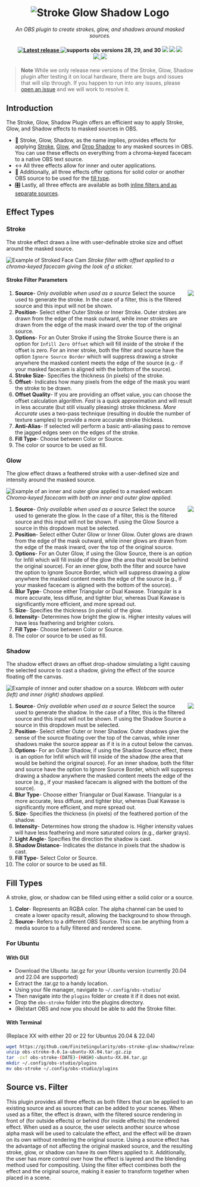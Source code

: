 <h1 align="center">
    <img src="./.github/assets/images/stroke_glow_shadow_header.png" alt="Stroke Glow Shadow Logo">
</h1>
<p align="center">
    <i align="center">An OBS plugin to create strokes, glow, and shadows around masked sources.</i>
</p>

<h4 align="center">
    <a href="https://github.com/FiniteSingularity/obs-stroke-glow-shadow/releases">
        <img src="https://img.shields.io/github/v/release/finitesingularity/obs-stroke-glow-shadow?filter=*&style=flat-square&label=Latest" alt="Latest release">
    </a>
    <img src="https://img.shields.io/badge/OBS-28_|_29_|_30-blue.svg?style=flat-square" alt="supports obs versions 28, 29, and 30">
    <img src="https://img.shields.io/badge/Windows-0078D6?style=flat-square&logo=windows&logoColor=white">
    <img src="https://img.shields.io/badge/mac%20os-000000?style=flat-square&logo=apple&logoColor=white">
    <img src="https://img.shields.io/badge/Linux-FCC624?style=flat-square&logo=linux&logoColor=black"><br>
    <a href="https://twitter.com/FiniteSingulrty">
        <img src="https://img.shields.io/badge/Twitter-1DA1F2?style=flat-square&logo=twitter&logoColor=white">
    </a>
    <a href="https://twitch.tv/finitesingularity">
        <img src="https://img.shields.io/badge/Twitch-9146FF?style=flat-square&logo=twitch&logoColor=white">
    </a>
</h4>

> **Note**
> While we only release new versions of the Stroke, Glow, Shadow plugin after testing it on local hardware, there are bugs and issues that will slip through. If you happen to run into any issues, please [open an issue](https://github.com/finitesingularity/obs-stroke-glow-shadow/issues) and we will work to resolve it.

## Introduction

The Stroke, Glow, Shadow Plugin offers an efficient way to apply Stroke, Glow, and Shadow effects to masked sources in OBS.

- 🚀 Stroke, Glow, Shadow, as the name implies, provides effects for applying [Stroke](#stroke), [Glow](#glow), and [Drop Shadow](#shadow) to any masked sources in OBS. You can use these effects on everything from a chroma-keyed facecam to a native OBS text source.
- ↔️ All three effects allow for inner and outer applications.
- 🎨 Additionally, all three effects offer options for solid color or another OBS source to be used for the [fill type](#fill-types).
- 🎛️ Lastly, all three effects are available as both [inline filters and as separate sources](#source-vs-filter).

## Effect Types

### Stroke
The stroke effect draws a line with user-definable stroke size and offset around the masked source.

![Example of Stroked Face Cam](.github/assets/images/stroke_example.png)
*Stroke filter with offset applied to a chroma-keyed facecam giving the look of a sticker.*

#### Stroke Filter Parameters
<img src=".github/assets/images/stroke_interface.png" align="right">

1. **Source**- *Only available when used as a source* Select the source used to generate the stroke.  In the case of a filter, this is the filtered source and this input will not be shown.
2. **Position**- Select either Outer Stroke or Inner Stroke. Outer strokes are drawn from the edge of the mask outward, while inner strokes are drawn from the edge of the mask inward over the top of the original source.
3. **Options**- For an Outer Stroke if using the Stroke Source there is an option for `Infill Zero Offset` which will fill inside of the stroke if the offset is zero.  For an inner stroke, both the filter and source have the option `Ignore Source Border` which will suppress drawing a stroke anywhere the masked content meets the edge of the source (e.g.- if your masked facecam is aligned with the bottom of the source).
4. **Stroke Size**- Specifies the thickness (in pixels) of the stroke.
5. **Offset**- Indicates how many pixels from the edge of the mask you want the stroke to be drawn.
6. **Offset Quality**- If you are providing an offset value, you can choose the offset calculation algorithm. *Fast* is a quick approximation and will result in less accurate (but still visually pleasing) stroke thickness. *More Accurate* uses a two-pass technique (resulting in double the number of texture samples) to provide a more accurate stroke thickess.
7. **Anti-Alias**- If selected will perform a basic anti-aliasing pass to remove the jagged edges seen on the edges of the stroke.
8. **Fill Type**- Choose between Color or Source.
9.  The color or source to be used as fill.

### Glow

The glow effect draws a feathered stroke with a user-defined size and intensity around the masked source.

![Example of an inner and outer glow applied to a masked webcam](.github/assets/images/glow_example.png)
*Chroma-keyed facecam with both an inner and outer glow applied.*

<img src=".github/assets/images/glow_interface.png" align="right">

1. **Source**- *Only available when used as a source* Select the source used to generate the glow.  In the case of a filter, this is the filtered source and this input will not be shown. If using the Glow Source a source in this dropdown must be selected.
2. **Position**- Select either Outer Glow or Inner Glow. Outer glows are drawn from the edge of the mask outward, while inner glows are drawn from the edge of the mask inward, over the top of the original source.
3. **Options**- For an Outer Glow, if using the Glow Source, there is an option for Infill which will fill inside of the glow (the area that would be behind the original source). For an inner glow, both the filter and source have the option to Ignore Source Border, which will suppress drawing a glow anywhere the masked content meets the edge of the source (e.g., if your masked facecam is aligned with the bottom of the source).
4. **Blur Type**- Choose either Triangular or Dual Kawase.  Triangular is a more accurate, less diffuse, and tighter blur, whereas Dual Kawase is significantly more efficient, and more spread out.
5. **Size**- Specifies the thickness (in pixels) of the glow.
6. **Intensity**- Determines how bright the glow is.  Higher intesity values will have less feathering and brighter colors.
7. **Fill Type**- Choose between Color or Source.
8. The color or source to be used as fill.

### Shadow

The shadow effect draws an offset drop-shadow simulating a light causing the selected source to cast a shadow, giving the effect of the source floating off the canvas.

![Example of innner and outer shadow on a source.](.github/assets/images/shadow_example.png)
*Webcam with outer (left) and inner (right) shadows applied.*

<img src=".github/assets/images/shadow_interface.png" align="right">

1. **Source**- *Only available when used as a source* Select the source used to generate the shadow.  In the case of a filter, this is the filtered source and this input will not be shown. If using the Shadow Source a source in this dropdown must be selected.
2. **Position**- Select either Outer or Inner Shadow. Outer shadows give the sense of the source floating over the top of the canvas, while inner shadows make the source appear as if it is in a cutout below the canvas.
3. **Options**- For an Outer Shadow, if using the Shadow Source effect, there is an option for Infill which will fill inside of the shadow (the area that would be behind the original source). For an inner shadow, both the filter and source have the option to Ignore Source Border, which will suppress drawing a shadow anywhere the masked content meets the edge of the source (e.g., if your masked facecam is aligned with the bottom of the source).
4. **Blur Type**- Choose either Triangular or Dual Kawase.  Triangular is a more accurate, less diffuse, and tighter blur, whereas Dual Kawase is significantly more efficient, and more spread out.
5. **Size**- Specifies the thickness (in pixels) of the feathered portion of the shadow.
6. **Intensity**- Determines how strong the shadow is. Higher intensity values will have less feathering and more saturated colors (e.g., darker grays).
7. **Light Angle**- Specifies the direction the shadow is cast.
8. **Shadow Distance**- Indicates the distance in pixels that the shadow is cast.
9. **Fill Type**- Select Color or Source.
10. The color or source to be used as fill.

## Fill Types
A stroke, glow, or shadow can be filled using either a solid color or a source.

1. **Color**- Represents an RGBA color. The alpha channel can be used to create a lower opacity result, allowing the background to show through.
2. **Source**- Refers to a different OBS Source. This can be anything from a media source to a fully filtered and rendered scene.

### For Ubuntu

#### With GUI

- Download the Ubuntu .tar.gz for your Ubuntu version (currently 20.04 and 22.04 are supported)
- Extract the .tar.gz to a handy location.
- Using your file manager, navigate to `~/.config/obs-studio/`
- Then navigate into the `plugins` folder or create it if it does not exist.
- Drop the `obs-stroke` folder into the plugins directory.
- (Re)start OBS and now you should be able to add the Stroke filter.

#### With Terminal

(Replace XX with either 20 or 22 for Ubuntus 20.04 & 22.04)
```bash
wget https://github.com/FiniteSingularity/obs-stroke-glow-shadow/releases/download/v1.0.2/obs-stroke-0.0.1a-ubuntu-XX.04.tar.gz.zip
unzip obs-stroke-0.0.1a-ubuntu-XX.04.tar.gz.zip
tar -zxf obs-stroke-(DATE)-(HASH)-ubuntu-XX.04.tar.gz
mkdir ~/.config/obs-studio/plugins
mv obs-stroke ~/.config/obs-studio/plugins
```

## Source vs. Filter
This plugin provides all three effects as both filters that can be applied to an existing source and as sources that can be added to your scenes. When used as a filter, the effect is drawn, with the filtered source rendering in front of (for outside effects) or behind (for inside effects) the rendered effect. When used as a source, the user selects another source whose alpha mask will be used to calculate the effect, and the effect will be drawn on its own without rendering the original source. Using a source effect has the advantage of not affecting the original masked source, and the resulting stroke, glow, or shadow can have its own filters applied to it. Additionally, the user has more control over how the effect is layered and the blending method used for compositing. Using the filter effect combines both the effect and the original source, making it easier to transform together when placed in a scene.
